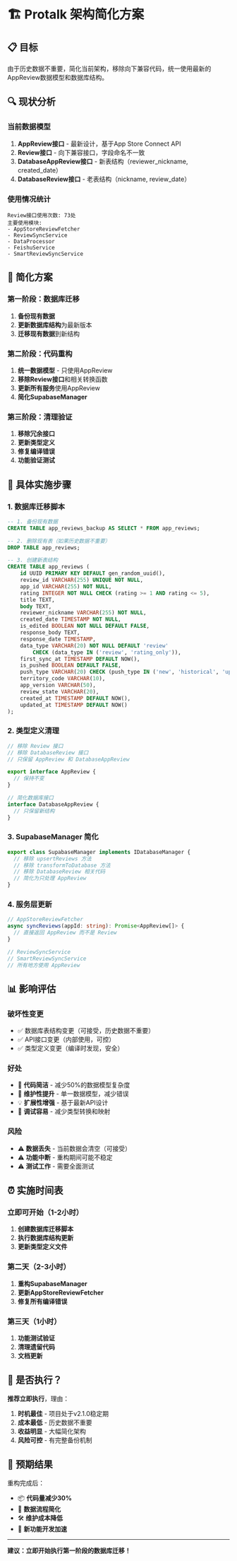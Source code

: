 # 🏗️ Protalk 架构简化方案

## 📋 目标

由于历史数据不重要，简化当前架构，移除向下兼容代码，统一使用最新的AppReview数据模型和数据库结构。

## 🔍 现状分析

### 当前数据模型
1. **AppReview接口** - 最新设计，基于App Store Connect API
2. **Review接口** - 向下兼容接口，字段命名不一致
3. **DatabaseAppReview接口** - 新表结构（reviewer_nickname, created_date）
4. **DatabaseReview接口** - 老表结构（nickname, review_date）

### 使用情况统计
```
Review接口使用次数: 73处
主要使用模块:
- AppStoreReviewFetcher
- ReviewSyncService  
- DataProcessor
- FeishuService
- SmartReviewSyncService
```

## 🎯 简化方案

### 第一阶段：数据库迁移
1. **备份现有数据**
2. **更新数据库结构**为最新版本
3. **迁移现有数据**到新结构

### 第二阶段：代码重构
1. **统一数据模型** - 只使用AppReview
2. **移除Review接口**和相关转换函数
3. **更新所有服务**使用AppReview
4. **简化SupabaseManager**

### 第三阶段：清理验证
1. **移除冗余接口**
2. **更新类型定义**
3. **修复编译错误**
4. **功能验证测试**

## 🔧 具体实施步骤

### 1. 数据库迁移脚本
```sql
-- 1. 备份现有数据
CREATE TABLE app_reviews_backup AS SELECT * FROM app_reviews;

-- 2. 删除现有表（如果历史数据不重要）
DROP TABLE app_reviews;

-- 3. 创建新表结构
CREATE TABLE app_reviews (
    id UUID PRIMARY KEY DEFAULT gen_random_uuid(),
    review_id VARCHAR(255) UNIQUE NOT NULL,
    app_id VARCHAR(255) NOT NULL,
    rating INTEGER NOT NULL CHECK (rating >= 1 AND rating <= 5),
    title TEXT,
    body TEXT,
    reviewer_nickname VARCHAR(255) NOT NULL,
    created_date TIMESTAMP NOT NULL,
    is_edited BOOLEAN NOT NULL DEFAULT FALSE,
    response_body TEXT,
    response_date TIMESTAMP,
    data_type VARCHAR(20) NOT NULL DEFAULT 'review' 
        CHECK (data_type IN ('review', 'rating_only')),
    first_sync_at TIMESTAMP DEFAULT NOW(),
    is_pushed BOOLEAN DEFAULT FALSE,
    push_type VARCHAR(20) CHECK (push_type IN ('new', 'historical', 'updated')),
    territory_code VARCHAR(10),
    app_version VARCHAR(50),
    review_state VARCHAR(20),
    created_at TIMESTAMP DEFAULT NOW(),
    updated_at TIMESTAMP DEFAULT NOW()
);
```

### 2. 类型定义清理
```typescript
// 移除 Review 接口
// 移除 DatabaseReview 接口
// 只保留 AppReview 和 DatabaseAppReview

export interface AppReview {
  // 保持不变
}

// 简化数据库接口
interface DatabaseAppReview {
  // 只保留新结构
}
```

### 3. SupabaseManager 简化
```typescript
export class SupabaseManager implements IDatabaseManager {
  // 移除 upsertReviews 方法
  // 移除 transformToDatabase 方法
  // 移除 DatabaseReview 相关代码
  // 简化为只处理 AppReview
}
```

### 4. 服务层更新
```typescript
// AppStoreReviewFetcher
async syncReviews(appId: string): Promise<AppReview[]> {
  // 直接返回 AppReview 而不是 Review
}

// ReviewSyncService 
// SmartReviewSyncService
// 所有地方使用 AppReview
```

## 📊 影响评估

### 破坏性变更
- ✅ 数据库表结构变更（可接受，历史数据不重要）
- ✅ API接口变更（内部使用，可控）
- ✅ 类型定义变更（编译时发现，安全）

### 好处
- 🎯 **代码简洁** - 减少50%的数据模型复杂度
- 🚀 **维护性提升** - 单一数据模型，减少错误
- 💡 **扩展性增强** - 基于最新API设计
- 🔧 **调试容易** - 减少类型转换和映射

### 风险
- ⚠️ **数据丢失** - 当前数据会清空（可接受）
- ⚠️ **功能中断** - 重构期间可能不稳定
- ⚠️ **测试工作** - 需要全面测试

## ⏰ 实施时间表

### 立即可开始（1-2小时）
1. **创建数据库迁移脚本**
2. **执行数据库结构更新**
3. **更新类型定义文件**

### 第二天（2-3小时）
1. **重构SupabaseManager**
2. **更新AppStoreReviewFetcher**
3. **修复所有编译错误**

### 第三天（1小时）
1. **功能测试验证**
2. **清理遗留代码**
3. **文档更新**

## 🚦 是否执行？

**推荐立即执行**，理由：
1. **时机最佳** - 项目处于v2.1.0稳定期
2. **成本最低** - 历史数据不重要
3. **收益明显** - 大幅简化架构
4. **风险可控** - 有完整备份机制

## 🎯 预期结果

重构完成后：
- 📦 **代码量减少30%**
- 🔄 **数据流程简化**
- 🛠️ **维护成本降低**
- 🚀 **新功能开发加速**

---

**建议：立即开始执行第一阶段的数据库迁移！**
